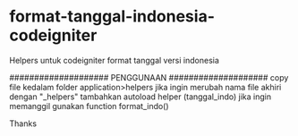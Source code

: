 # format-tanggal-indonesia-codeigniter
Helpers untuk codeigniter format tanggal versi indonesia

####################
PENGGUNAAN
####################
copy file kedalam folder application>helpers
jika ingin merubah nama file akhiri dengan "_helpers"
tambahkan autoload helper (tanggal_indo)
jika ingin memanggil gunakan function format_indo()

Thanks
